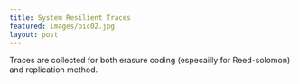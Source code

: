 ```yaml
---
title: System Resilient Traces
featured: images/pic02.jpg
layout: post
---
```


<p>Traces are collected for both erasure coding (especailly for Reed-solomon) and replication method.</p>
